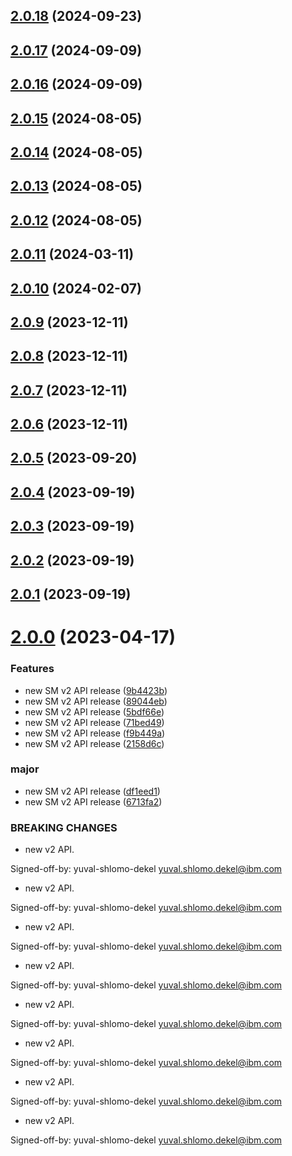 ## [2.0.18](https://github.com/IBM/secrets-manager-java-sdk/compare/v2.0.17...v2.0.18) (2024-09-23)

## [2.0.17](https://github.com/IBM/secrets-manager-java-sdk/compare/v2.0.16...v2.0.17) (2024-09-09)

## [2.0.16](https://github.com/IBM/secrets-manager-java-sdk/compare/v2.0.15...v2.0.16) (2024-09-09)

## [2.0.15](https://github.com/IBM/secrets-manager-java-sdk/compare/v2.0.14...v2.0.15) (2024-08-05)

## [2.0.14](https://github.com/IBM/secrets-manager-java-sdk/compare/v2.0.13...v2.0.14) (2024-08-05)

## [2.0.13](https://github.com/IBM/secrets-manager-java-sdk/compare/v2.0.12...v2.0.13) (2024-08-05)

## [2.0.12](https://github.com/IBM/secrets-manager-java-sdk/compare/v2.0.11...v2.0.12) (2024-08-05)

## [2.0.11](https://github.com/IBM/secrets-manager-java-sdk/compare/v2.0.10...v2.0.11) (2024-03-11)

## [2.0.10](https://github.com/IBM/secrets-manager-java-sdk/compare/v2.0.9...v2.0.10) (2024-02-07)

## [2.0.9](https://github.com/IBM/secrets-manager-java-sdk/compare/v2.0.8...v2.0.9) (2023-12-11)

## [2.0.8](https://github.com/IBM/secrets-manager-java-sdk/compare/v2.0.7...v2.0.8) (2023-12-11)

## [2.0.7](https://github.com/IBM/secrets-manager-java-sdk/compare/v2.0.6...v2.0.7) (2023-12-11)

## [2.0.6](https://github.com/IBM/secrets-manager-java-sdk/compare/v2.0.5...v2.0.6) (2023-12-11)

## [2.0.5](https://github.com/IBM/secrets-manager-java-sdk/compare/v2.0.4...v2.0.5) (2023-09-20)

## [2.0.4](https://github.com/IBM/secrets-manager-java-sdk/compare/v2.0.3...v2.0.4) (2023-09-19)

## [2.0.3](https://github.com/IBM/secrets-manager-java-sdk/compare/v2.0.2...v2.0.3) (2023-09-19)

## [2.0.2](https://github.com/IBM/secrets-manager-java-sdk/compare/v2.0.1...v2.0.2) (2023-09-19)

## [2.0.1](https://github.com/IBM/secrets-manager-java-sdk/compare/v2.0.0...v2.0.1) (2023-09-19)

# [2.0.0](https://github.com/IBM/secrets-manager-java-sdk/compare/v1.0.57...v2.0.0) (2023-04-17)


### Features

* new SM v2 API release ([9b4423b](https://github.com/IBM/secrets-manager-java-sdk/commit/9b4423b97d50334a597b153dffec290f400eeb37))
* new SM v2 API release ([89044eb](https://github.com/IBM/secrets-manager-java-sdk/commit/89044ebb6227ec3c34c5da9dbc60019dbab5472d))
* new SM v2 API release ([5bdf66e](https://github.com/IBM/secrets-manager-java-sdk/commit/5bdf66e11c07ceca114ee641d26142c404dababc))
* new SM v2 API release ([71bed49](https://github.com/IBM/secrets-manager-java-sdk/commit/71bed493e5db92a1a755f4eba42479077fe99834))
* new SM v2 API release ([f9b449a](https://github.com/IBM/secrets-manager-java-sdk/commit/f9b449ae63ff50d236f77020b91089cac08f6e2a))
* new SM v2 API release ([2158d6c](https://github.com/IBM/secrets-manager-java-sdk/commit/2158d6c641078cc80a523f4eb581fb0cafe6cbb2))


### major

* new SM v2 API release ([df1eed1](https://github.com/IBM/secrets-manager-java-sdk/commit/df1eed1f8dbf9672a7012a670f94368742189a1e))
* new SM v2 API release ([6713fa2](https://github.com/IBM/secrets-manager-java-sdk/commit/6713fa2cd74feef60b80bca22100bf9186420806))


### BREAKING CHANGES

* new v2 API.

Signed-off-by: yuval-shlomo-dekel <yuval.shlomo.dekel@ibm.com>
* new v2 API.

Signed-off-by: yuval-shlomo-dekel <yuval.shlomo.dekel@ibm.com>
* new v2 API.

Signed-off-by: yuval-shlomo-dekel <yuval.shlomo.dekel@ibm.com>
* new v2 API.

Signed-off-by: yuval-shlomo-dekel <yuval.shlomo.dekel@ibm.com>
* new v2 API.

Signed-off-by: yuval-shlomo-dekel <yuval.shlomo.dekel@ibm.com>
* new v2 API.

Signed-off-by: yuval-shlomo-dekel <yuval.shlomo.dekel@ibm.com>
* new v2 API.

Signed-off-by: yuval-shlomo-dekel <yuval.shlomo.dekel@ibm.com>
* new v2 API.

Signed-off-by: yuval-shlomo-dekel <yuval.shlomo.dekel@ibm.com>
